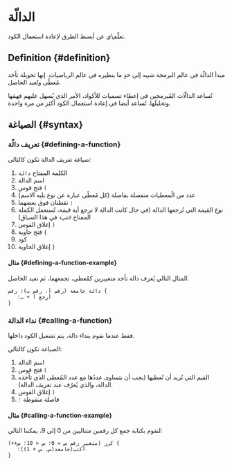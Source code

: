 ﻿---
sidebar_position: 10
---

# الدالّة

تعلّم\ي عن أبسط الطرق لإعادة استعمال الكود.

## Definition {#definition}
مبدأ الدالّة في عالم البرمجة شبيه إلى حدٍ ما بنظيره في عالم الرياضيات. إنها تحويلة تأخد مُعطًى وتُعيد الحاصل.

تُساعد الدالّات المُبرمجين في إعطاء تسميات للأكواد، الأمر الذي يُسهل عليهم فهمَها وتحليلَها. تُساعد أيضا في إعادة استعمال الكود أكثر من مرة واحدة.

## الصياغة {#syntax}

### تعريف دالّة {#defining-a-function}

صياغة تعريف الدالة تكون كالتالي:
1. الكلمة المفتاح `دالة`
2. اسم الدالة
3. فتح قوس `(`
4. عدد من الُمعطيات منفصلة بفاصلة (كل مُعطًى عبارة عن نوع يليه الاسم)
5. نقطتان فوق بعضهما `:`
6. نوع القيمة التي تُرجعها الدالة (في حال كانت الدالة لا ترجع أية قيمة، تُستعمل الكملة المفتاح `لاشيء` في هذا السياق)
7. إغلاق القوس `)`
8. فتح حاوية `{`
9. كود
10. إغلاق الحاوية `}`

#### مثال {#defining-a-function-example}

المثال التالي يُعرف دالة تأخد متغييرين كمُعطى، تجمعهما، ثم تعيد الحاصل.

```abjad
دالة جامعة (رقم أ، رقم ب): رقم {
   أرجع أ + ب؛
}
```

### نداء الدالة {#calling-a-function}

فقط عندما نقوم بنداء دالة، يتم تشغيل الكود داخلها.

الصياغة تكون كالتالي:

1. اسم الدالة
2. فتح قوس `(`
3. القيم التي نُريد أن نُعطيها (يجب أن يتساوى عددُها مع عدد المُعطى الذي تأخذه الدالة، والذي يُعرّف عند تعريف الدالة).
4. إغلاق القوس `)`
5. فاصلة منقوطة `؛`

#### مثال {#calling-a-function-example}

لنقوم بكتابة جمع كل رقمين متتاليين من 0 إلى 9، يمكننا التالي:

```abjad
كرر (متغير رقم س = 0؛ س < 10؛ س++) {
   أكتب(جامعة(س، س + 1))؛
}
```